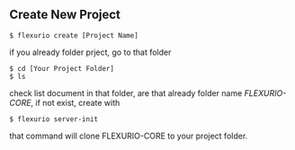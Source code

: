 ## Create New Project
```
$ flexurio create [Project Name]

```

if you already folder prject, go to that folder
```
$ cd [Your Project Folder]
$ ls

```

check list document in that folder, are that already folder name *FLEXURIO-CORE*, if not exist, create with

```
$ flexurio server-init
```

that command will clone FLEXURIO-CORE to your project folder.

